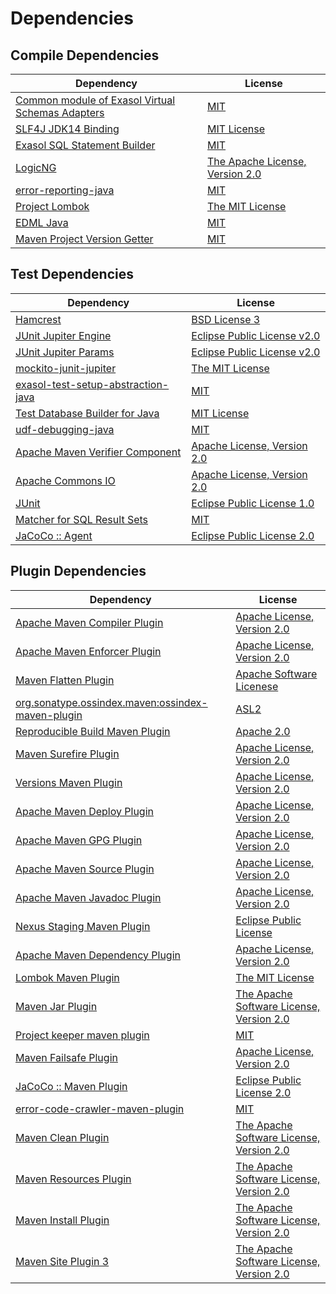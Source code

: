 <!-- @formatter:off -->
# Dependencies

## Compile Dependencies

| Dependency                                            | License                              |
| ----------------------------------------------------- | ------------------------------------ |
| [Common module of Exasol Virtual Schemas Adapters][0] | [MIT][1]                             |
| [SLF4J JDK14 Binding][2]                              | [MIT License][3]                     |
| [Exasol SQL Statement Builder][4]                     | [MIT][1]                             |
| [LogicNG][6]                                          | [The Apache License, Version 2.0][7] |
| [error-reporting-java][8]                             | [MIT][1]                             |
| [Project Lombok][10]                                  | [The MIT License][11]                |
| [EDML Java][12]                                       | [MIT][1]                             |
| [Maven Project Version Getter][14]                    | [MIT][1]                             |

## Test Dependencies

| Dependency                               | License                           |
| ---------------------------------------- | --------------------------------- |
| [Hamcrest][16]                           | [BSD License 3][17]               |
| [JUnit Jupiter Engine][18]               | [Eclipse Public License v2.0][19] |
| [JUnit Jupiter Params][18]               | [Eclipse Public License v2.0][19] |
| [mockito-junit-jupiter][22]              | [The MIT License][23]             |
| [exasol-test-setup-abstraction-java][24] | [MIT][1]                          |
| [Test Database Builder for Java][26]     | [MIT License][27]                 |
| [udf-debugging-java][28]                 | [MIT][1]                          |
| [Apache Maven Verifier Component][30]    | [Apache License, Version 2.0][31] |
| [Apache Commons IO][32]                  | [Apache License, Version 2.0][31] |
| [JUnit][34]                              | [Eclipse Public License 1.0][35]  |
| [Matcher for SQL Result Sets][36]        | [MIT][1]                          |
| [JaCoCo :: Agent][38]                    | [Eclipse Public License 2.0][39]  |

## Plugin Dependencies

| Dependency                                              | License                                       |
| ------------------------------------------------------- | --------------------------------------------- |
| [Apache Maven Compiler Plugin][40]                      | [Apache License, Version 2.0][31]             |
| [Apache Maven Enforcer Plugin][42]                      | [Apache License, Version 2.0][31]             |
| [Maven Flatten Plugin][44]                              | [Apache Software Licenese][7]                 |
| [org.sonatype.ossindex.maven:ossindex-maven-plugin][46] | [ASL2][7]                                     |
| [Reproducible Build Maven Plugin][48]                   | [Apache 2.0][7]                               |
| [Maven Surefire Plugin][50]                             | [Apache License, Version 2.0][31]             |
| [Versions Maven Plugin][52]                             | [Apache License, Version 2.0][31]             |
| [Apache Maven Deploy Plugin][54]                        | [Apache License, Version 2.0][31]             |
| [Apache Maven GPG Plugin][56]                           | [Apache License, Version 2.0][31]             |
| [Apache Maven Source Plugin][58]                        | [Apache License, Version 2.0][31]             |
| [Apache Maven Javadoc Plugin][60]                       | [Apache License, Version 2.0][31]             |
| [Nexus Staging Maven Plugin][62]                        | [Eclipse Public License][35]                  |
| [Apache Maven Dependency Plugin][64]                    | [Apache License, Version 2.0][31]             |
| [Lombok Maven Plugin][66]                               | [The MIT License][1]                          |
| [Maven Jar Plugin][68]                                  | [The Apache Software License, Version 2.0][7] |
| [Project keeper maven plugin][70]                       | [MIT][1]                                      |
| [Maven Failsafe Plugin][72]                             | [Apache License, Version 2.0][31]             |
| [JaCoCo :: Maven Plugin][74]                            | [Eclipse Public License 2.0][39]              |
| [error-code-crawler-maven-plugin][76]                   | [MIT][1]                                      |
| [Maven Clean Plugin][78]                                | [The Apache Software License, Version 2.0][7] |
| [Maven Resources Plugin][80]                            | [The Apache Software License, Version 2.0][7] |
| [Maven Install Plugin][82]                              | [The Apache Software License, Version 2.0][7] |
| [Maven Site Plugin 3][84]                               | [The Apache Software License, Version 2.0][7] |

[38]: https://www.eclemma.org/jacoco/index.html
[8]: https://github.com/exasol/error-reporting-java
[7]: http://www.apache.org/licenses/LICENSE-2.0.txt
[10]: https://projectlombok.org
[50]: https://maven.apache.org/surefire/maven-surefire-plugin/
[78]: http://maven.apache.org/plugins/maven-clean-plugin/
[30]: https://maven.apache.org/shared/maven-verifier/
[1]: https://opensource.org/licenses/MIT
[22]: https://github.com/mockito/mockito
[14]: https://github.com/exasol/maven-project-version-getter
[52]: http://www.mojohaus.org/versions-maven-plugin/
[17]: http://opensource.org/licenses/BSD-3-Clause
[40]: https://maven.apache.org/plugins/maven-compiler-plugin/
[27]: https://github.com/exasol/test-db-builder-java/blob/main/LICENSE
[34]: http://junit.org
[39]: https://www.eclipse.org/legal/epl-2.0/
[54]: https://maven.apache.org/plugins/maven-deploy-plugin/
[74]: https://www.jacoco.org/jacoco/trunk/doc/maven.html
[23]: https://github.com/mockito/mockito/blob/main/LICENSE
[11]: https://projectlombok.org/LICENSE
[32]: https://commons.apache.org/proper/commons-io/
[36]: https://github.com/exasol/hamcrest-resultset-matcher
[48]: http://zlika.github.io/reproducible-build-maven-plugin
[3]: http://www.opensource.org/licenses/mit-license.php
[70]: https://github.com/exasol/project-keeper-maven-plugin/project-keeper-maven-plugin-generated-parent/project-keeper-maven-plugin
[18]: https://junit.org/junit5/
[44]: https://www.mojohaus.org/flatten-maven-plugin/flatten-maven-plugin
[58]: https://maven.apache.org/plugins/maven-source-plugin/
[16]: http://hamcrest.org/JavaHamcrest/
[2]: http://www.slf4j.org
[80]: http://maven.apache.org/plugins/maven-resources-plugin/
[24]: https://github.com/exasol/exasol-test-setup-abstraction-java
[26]: https://github.com/exasol/test-db-builder-java/
[62]: http://www.sonatype.com/public-parent/nexus-maven-plugins/nexus-staging/nexus-staging-maven-plugin/
[72]: https://maven.apache.org/surefire/maven-failsafe-plugin/
[6]: http://www.logicng.org
[4]: https://github.com/exasol/sql-statement-builder
[66]: http://anthonywhitford.com/lombok.maven/lombok-maven-plugin/
[35]: http://www.eclipse.org/legal/epl-v10.html
[64]: https://maven.apache.org/plugins/maven-dependency-plugin/
[68]: http://maven.apache.org/plugins/maven-jar-plugin/
[31]: https://www.apache.org/licenses/LICENSE-2.0.txt
[12]: https://github.com/exasol/edml-java
[42]: https://maven.apache.org/enforcer/maven-enforcer-plugin/
[19]: https://www.eclipse.org/legal/epl-v20.html
[82]: http://maven.apache.org/plugins/maven-install-plugin/
[46]: https://sonatype.github.io/ossindex-maven/maven-plugin/
[56]: https://maven.apache.org/plugins/maven-gpg-plugin/
[28]: https://github.com/exasol/udf-debugging-java
[84]: http://maven.apache.org/plugins/maven-site-plugin/
[60]: https://maven.apache.org/plugins/maven-javadoc-plugin/
[0]: https://github.com/exasol/virtual-schema-common-java
[76]: https://github.com/exasol/error-code-crawler-maven-plugin
